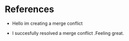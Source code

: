 # References


* Hello im creating a merge conflict 

* I succesfully resolved a merge conflict .Feeling great.

